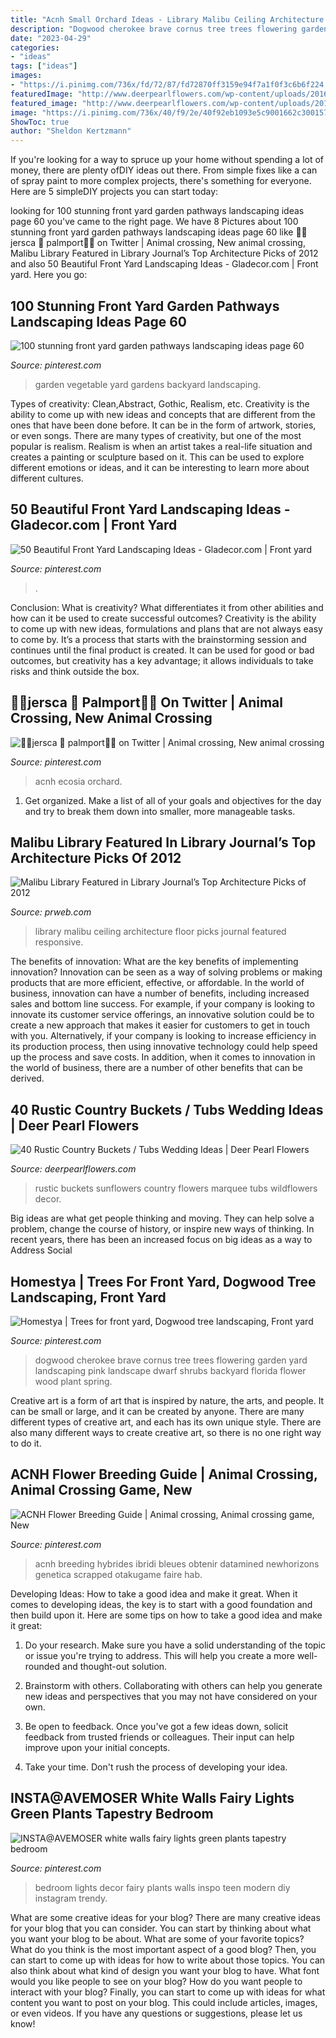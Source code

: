 ```yaml
---
title: "Acnh Small Orchard Ideas - Library Malibu Ceiling Architecture Floor Picks Journal Featured Responsive"
description: "Dogwood cherokee brave cornus tree trees flowering garden yard landscaping pink landscape dwarf shrubs backyard florida flower wood plant spring"
date: "2023-04-29"
categories:
- "ideas"
tags: ["ideas"]
images:
- "https://i.pinimg.com/736x/fd/72/87/fd72870ff3159e94f7a1f0f3c6b6f224.jpg"
featuredImage: "http://www.deerpearlflowers.com/wp-content/uploads/2016/03/wedding-centrepiece-of-the-marquee-was-a-big-bucket-of-sunflowers-and-wildflowers.jpg"
featured_image: "http://www.deerpearlflowers.com/wp-content/uploads/2016/03/wedding-centrepiece-of-the-marquee-was-a-big-bucket-of-sunflowers-and-wildflowers.jpg"
image: "https://i.pinimg.com/736x/40/f9/2e/40f92eb1093e5c9001662c300157f539.jpg"
ShowToc: true
author: "Sheldon Kertzmann"
---
```



If you're looking for a way to spruce up your home without spending a lot of money, there are plenty ofDIY ideas out there. From simple fixes like a can of spray paint to more complex projects, there's something for everyone. Here are 5 simpleDIY projects you can start today:

	

		
looking for 100 stunning front yard garden pathways landscaping ideas page 60 you've came to the right page. We have 8 Pictures about 100 stunning front yard garden pathways landscaping ideas page 60 like 🌆🌴jersca 🛬 palmport🌴🌃 on Twitter | Animal crossing, New animal crossing, Malibu Library Featured in Library Journal’s Top Architecture Picks of 2012 and also 50 Beautiful Front Yard Landscaping Ideas - Gladecor.com | Front yard. Here you go:
		
    
## 100 Stunning Front Yard Garden Pathways Landscaping Ideas Page 60

<img loading=lazy src="https://i.pinimg.com/736x/0e/e0/20/0ee02097bc3e6dbca98eb2a0d7818634.jpg" onerror="this.onerror=null;this.src='https://tse1.mm.bing.net/th?id=OIP.IBtLivw1cT70Kt4kExzZIQHaJ3&amp;pid=15.1';" alt="100 stunning front yard garden pathways landscaping ideas page 60">

_Source: pinterest.com_

>garden vegetable yard gardens backyard landscaping. 

	

Types of creativity: Clean,Abstract, Gothic, Realism, etc.
Creativity is the ability to come up with new ideas and concepts that are different from the ones that have been done before. It can be in the form of artwork, stories, or even songs. There are many types of creativity, but one of the most popular is realism. Realism is when an artist takes a real-life situation and creates a painting or sculpture based on it. This can be used to explore different emotions or ideas, and it can be interesting to learn more about different cultures.

    
## 50 Beautiful Front Yard Landscaping Ideas - Gladecor.com | Front Yard

<img loading=lazy src="https://i.pinimg.com/736x/34/97/82/34978299013f1057414fc4159965c9a7.jpg" onerror="this.onerror=null;this.src='https://tse1.mm.bing.net/th?id=OIP.q3hNkQAEUpdBjwjBr_ojyQHaJ3&amp;pid=15.1';" alt="50 Beautiful Front Yard Landscaping Ideas - Gladecor.com | Front yard">

_Source: pinterest.com_

>. 

	

Conclusion: What is creativity? What differentiates it from other abilities and how can it be used to create successful outcomes?
Creativity is the ability to come up with new ideas, formulations and plans that are not always easy to come by. It’s a process that starts with the brainstorming session and continues until the final product is created. It can be used for good or bad outcomes, but creativity has a key advantage; it allows individuals to take risks and think outside the box.

    
## 🌆🌴jersca 🛬 Palmport🌴🌃 On Twitter | Animal Crossing, New Animal Crossing

<img loading=lazy src="https://i.pinimg.com/736x/7f/7c/70/7f7c7002b8b4bdd34d779ad3ab8388c0.jpg" onerror="this.onerror=null;this.src='https://tse2.mm.bing.net/th?id=OIP.Jx7L6Cp4BNNrD4EIUJ-rNgHaEK&amp;pid=15.1';" alt="🌆🌴jersca 🛬 palmport🌴🌃 on Twitter | Animal crossing, New animal crossing">

_Source: pinterest.com_

>acnh ecosia orchard. 

	

1. Get organized. Make a list of all of your goals and objectives for the day and try to break them down into smaller, more manageable tasks.

    
## Malibu Library Featured In Library Journal’s Top Architecture Picks Of 2012

<img loading=lazy src="http://ww1.prweb.com/prfiles/2012/12/27/10276999/Malibu-Library-5.jpg" onerror="this.onerror=null;this.src='https://tse4.mm.bing.net/th?id=OIP.RgRQCzuE5PghQTOBlsFJ7wHaE7&amp;pid=15.1';" alt="Malibu Library Featured in Library Journal’s Top Architecture Picks of 2012">

_Source: prweb.com_

>library malibu ceiling architecture floor picks journal featured responsive. 

	

The benefits of innovation: What are the key benefits of implementing innovation?
Innovation can be seen as a way of solving problems or making products that are more efficient, effective, or affordable. In the world of business, innovation can have a number of benefits, including increased sales and bottom line success. For example, if your company is looking to innovate its customer service offerings, an innovative solution could be to create a new approach that makes it easier for customers to get in touch with you. Alternatively, if your company is looking to increase efficiency in its production process, then using innovative technology could help speed up the process and save costs. In addition, when it comes to innovation in the world of business, there are a number of other benefits that can be derived.

    
## 40 Rustic Country Buckets / Tubs Wedding Ideas | Deer Pearl Flowers

<img loading=lazy src="http://www.deerpearlflowers.com/wp-content/uploads/2016/03/wedding-centrepiece-of-the-marquee-was-a-big-bucket-of-sunflowers-and-wildflowers.jpg" onerror="this.onerror=null;this.src='https://tse3.mm.bing.net/th?id=OIP.-ZANUOzjpg6nZ57HOw4zhAHaLH&amp;pid=15.1';" alt="40 Rustic Country Buckets / Tubs Wedding Ideas | Deer Pearl Flowers">

_Source: deerpearlflowers.com_

>rustic buckets sunflowers country flowers marquee tubs wildflowers decor. 

	

Big ideas are what get people thinking and moving. They can help solve a problem, change the course of history, or inspire new ways of thinking. In recent years, there has been an increased focus on big ideas as a way to Address Social 

    
## Homestya | Trees For Front Yard, Dogwood Tree Landscaping, Front Yard

<img loading=lazy src="https://i.pinimg.com/736x/fd/72/87/fd72870ff3159e94f7a1f0f3c6b6f224.jpg" onerror="this.onerror=null;this.src='https://tse1.mm.bing.net/th?id=OIP.wtyXldGNKY4UhxDpbEwa9wHaJ3&amp;pid=15.1';" alt="Homestya | Trees for front yard, Dogwood tree landscaping, Front yard">

_Source: pinterest.com_

>dogwood cherokee brave cornus tree trees flowering garden yard landscaping pink landscape dwarf shrubs backyard florida flower wood plant spring. 

	

Creative art is a form of art that is inspired by nature, the arts, and people. It can be small or large, and it can be created by anyone. There are many different types of creative art, and each has its own unique style. There are also many different ways to create creative art, so there is no one right way to do it.

    
## ACNH Flower Breeding Guide | Animal Crossing, Animal Crossing Game, New

<img loading=lazy src="https://i.pinimg.com/736x/40/f9/2e/40f92eb1093e5c9001662c300157f539.jpg" onerror="this.onerror=null;this.src='https://tse3.mm.bing.net/th?id=OIP.49ZeTaMOd7mtUFOT3pgjKAHaLO&amp;pid=15.1';" alt="ACNH Flower Breeding Guide | Animal crossing, Animal crossing game, New">

_Source: pinterest.com_

>acnh breeding hybrides ibridi bleues obtenir datamined newhorizons genetica scrapped otakugame faire hab. 

	

Developing Ideas: How to take a good idea and make it great.
When it comes to developing ideas, the key is to start with a good foundation and then build upon it. Here are some tips on how to take a good idea and make it great:
1. Do your research. Make sure you have a solid understanding of the topic or issue you're trying to address. This will help you create a more well-rounded and thought-out solution.

2. Brainstorm with others. Collaborating with others can help you generate new ideas and perspectives that you may not have considered on your own.

3. Be open to feedback. Once you've got a few ideas down, solicit feedback from trusted friends or colleagues. Their input can help improve upon your initial concepts.

4. Take your time. Don't rush the process of developing your idea.

    
## INSTA@AVEMOSER White Walls Fairy Lights Green Plants Tapestry Bedroom

<img loading=lazy src="https://i.pinimg.com/originals/5f/73/f6/5f73f6484c8b9cab144b8f5ac71a8902.jpg" onerror="this.onerror=null;this.src='https://tse2.mm.bing.net/th?id=OIP.crIIqVVLLY23tVEaCQm17gHaJ4&amp;pid=15.1';" alt="INSTA@AVEMOSER white walls fairy lights green plants tapestry bedroom">

_Source: pinterest.com_

>bedroom lights decor fairy plants walls inspo teen modern diy instagram trendy. 

	

What are some creative ideas for your blog?
There are many creative ideas for your blog that you can consider. You can start by thinking about what you want your blog to be about. What are some of your favorite topics? What do you think is the most important aspect of a good blog? Then, you can start to come up with ideas for how to write about those topics. You can also think about what kind of design you want your blog to have. What font would you like people to see on your blog? How do you want people to interact with your blog? Finally, you can start to come up with ideas for what content you want to post on your blog. This could include articles, images, or even videos. If you have any questions or suggestions, please let us know!

